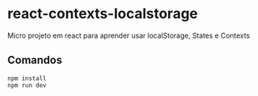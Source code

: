 # react-contexts-localstorage
Micro projeto em react para aprender usar localStorage, States e Contexts

## Comandos
<code>npm install</code>
<br/>
<code>npm run dev<code/>
